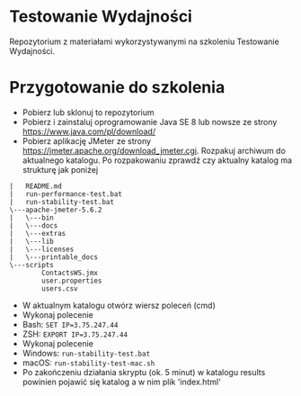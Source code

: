 # Testowanie Wydajności
Repozytorium z materiałami wykorzystywanymi na szkoleniu Testowanie Wydajności.
# Przygotowanie do szkolenia
* Pobierz lub sklonuj to repozytorium
* Pobierz i zainstaluj oprogramowanie Java SE 8 lub nowsze ze strony https://www.java.com/pl/download/
* Pobierz aplikację JMeter ze strony https://jmeter.apache.org/download_jmeter.cgi. Rozpakuj archiwum do aktualnego katalogu. Po rozpakowaniu zprawdź czy aktualny katalog ma strukturę jak poniżej
```
|   README.md
|   run-performance-test.bat
|   run-stability-test.bat
\---apache-jmeter-5.6.2
|   \---bin
|   \---docs
|   \---extras
|   \---lib
|   \---licenses
|   \---printable_docs
\---scripts
        ContactsWS.jmx
        user.properties
        users.csv
```
* W aktualnym katalogu otwórz wiersz poleceń (cmd)
* Wykonaj polecenie
*   Bash: ```SET IP=3.75.247.44```
*   ZSH:  ```EXPORT IP=3.75.247.44```
* Wykonaj polecenie
*   Windows: ```run-stability-test.bat```
*   macOS:   ```run-stability-test-mac.sh```
* Po zakończeniu działania skryptu (ok. 5 minut) w katalogu results powinien pojawić się katalog a w nim plik 'index.html'
